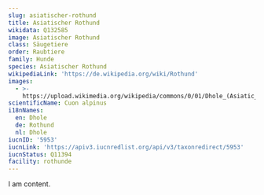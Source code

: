 ```yaml
---
slug: asiatischer-rothund
title: Asiatischer Rothund
wikidata: Q132585
image: Asiatischer Rothund
class: Säugetiere
order: Raubtiere
family: Hunde
species: Asiatischer Rothund
wikipediaLink: 'https://de.wikipedia.org/wiki/Rothund'
images:
  - >-
    https://upload.wikimedia.org/wikipedia/commons/0/01/Dhole_(Asiatic_wild_dog)_cropped.jpg
scientificName: Cuon alpinus
i18nNames:
  en: Dhole
  de: Rothund
  nl: Dhole
iucnID: '5953'
iucnLink: 'https://apiv3.iucnredlist.org/api/v3/taxonredirect/5953'
iucnStatus: Q11394
facility: rothunde
---
```


I am content.
